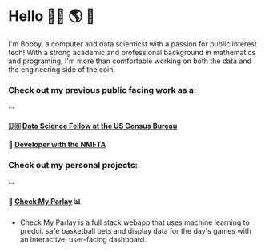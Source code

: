 # Hello 👨‍💻 🌎 👋

I'm Bobby, a computer and data scienticst with a passion for public interest tech! With a strong academic and professional background in mathematics and programing, I'm more than comfortable working on both the data and the engineering side of the coin. 


### Check out my previous public facing work as a:
--
#### 🇺🇸 [Data Science Fellow at the US Census Bureau](https://github.com/codingitforward/cdfdemoday2021/blob/main/Bobby_Wells_Katie_Harris.pdf)
#### 🚸 [Developer with the NMFTA](https://github.com/hliu12/nmfta-code-for-good)

### Check out my personal projects:
--
#### 🏀 [Check My Parlay](https://check-my-parlay.herokuapp.com/) 📊
- Check My Parlay is a full stack webapp that uses machine learning to predcit safe basketball bets and display data for the day's games with an interactive, user-facing dashboard.

<!---
bobbywells52/bobbywells52 is a ✨ special ✨ repository because its `README.md` (this file) appears on your GitHub profile.
You can click the Preview link to take a look at your changes.
--->

